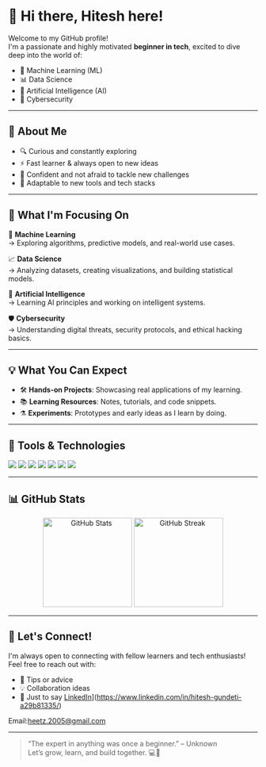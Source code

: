 <!-- Optional: Add a custom banner image here -->
<!-- ![Banner](https://your-custom-banner-link.com/banner.png) -->

# 👋 Hi there, Hitesh here!

Welcome to my GitHub profile!  
I'm a passionate and highly motivated **beginner in tech**, excited to dive deep into the world of:

- 🧠 Machine Learning (ML)  
- 📊 Data Science  
- 🤖 Artificial Intelligence (AI)  
- 🔐 Cybersecurity

---

## 🚀 About Me

- 🔍 Curious and constantly exploring
- ⚡ Fast learner & always open to new ideas
- 💪 Confident and not afraid to tackle new challenges
- 🔄 Adaptable to new tools and tech stacks

---

## 🎯 What I'm Focusing On

🔬 **Machine Learning**  
→ Exploring algorithms, predictive models, and real-world use cases.

📈 **Data Science**  
→ Analyzing datasets, creating visualizations, and building statistical models.

🧠 **Artificial Intelligence**  
→ Learning AI principles and working on intelligent systems.

🛡️ **Cybersecurity**  
→ Understanding digital threats, security protocols, and ethical hacking basics.

---

## 💡 What You Can Expect

- 🛠️ **Hands-on Projects**: Showcasing real applications of my learning.
- 📚 **Learning Resources**: Notes, tutorials, and code snippets.
- ⚗️ **Experiments**: Prototypes and early ideas as I learn by doing.

---

## 🧰 Tools & Technologies

<p align="left">
  <img src="https://img.shields.io/badge/-Python-3776AB?style=for-the-badge&logo=python&logoColor=white"/>
  <img src="https://img.shields.io/badge/-GitHub-181717?style=for-the-badge&logo=github&logoColor=white"/>
  <img src="https://img.shields.io/badge/-VSCode-007ACC?style=for-the-badge&logo=visual-studio-code&logoColor=white"/>
  <img src="https://img.shields.io/badge/-Jupyter-F37626?style=for-the-badge&logo=jupyter&logoColor=white"/>
  <img src="https://img.shields.io/badge/-Pandas-150458?style=for-the-badge&logo=pandas&logoColor=white"/>
  <img src="https://img.shields.io/badge/-NumPy-013243?style=for-the-badge&logo=numpy&logoColor=white"/>
  <img src="https://img.shields.io/badge/-Linux-FCC624?style=for-the-badge&logo=linux&logoColor=black"/>
</p>

---

## 📊 GitHub Stats

<p align="center">
  <img src="https://github-readme-stats.vercel.app/api?username=hitesh&show_icons=true&theme=tokyonight" alt="GitHub Stats" height="180"/>
  <img src="https://streak-stats.demolab.com/?user=hitesh&theme=tokyonight" alt="GitHub Streak" height="180"/>
</p>

---

## 🤝 Let's Connect!

I'm always open to connecting with fellow learners and tech enthusiasts!  
Feel free to reach out with:

- 💬 Tips or advice
- 💡 Collaboration ideas
- 🙌 Just to say 
 [LinkedIn](https://img.shields.io/badge/-LinkedIn-0A66C2?style=flat&logo=linkedin&logoColor=white)](https://www.linkedin.com/in/hitesh-gundeti-a29b81335/) 

Email:heetz.2005@gmail.com 

---

> “The expert in anything was once a beginner.” – Unknown  
Let’s grow, learn, and build together. 💻🚀
